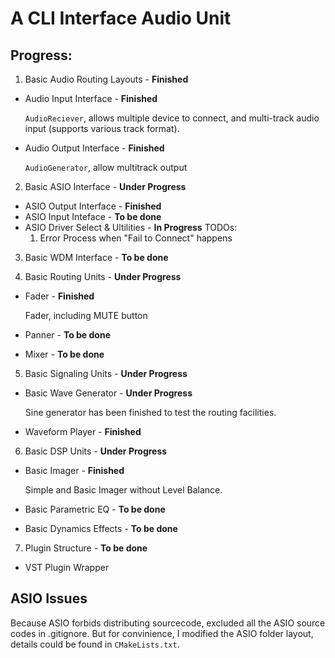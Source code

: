 # A CLI Interface Audio Unit

## Progress:
1. Basic Audio Routing Layouts - **Finished**
  - Audio Input Interface - **Finished**

    `AudioReciever`, allows multiple device to connect, and multi-track audio input (supports various track format).
  - Audio Output Interface - **Finished**

     `AudioGenerator`, allow multitrack output

2. Basic ASIO Interface - **Under Progress**
  - ASIO Output Interface - **Finished**
  - ASIO Input Inteface - **To be done**
  - ASIO Driver Select & Ultilities - **In Progress**
    TODOs:
      1. Error Process when "Fail to Connect" happens

3. Basic WDM Interface - **To be done**

4. Basic Routing Units - **Under Progress**
  - Fader - **Finished**

    Fader, including MUTE button
  - Panner - **To be done**
  - Mixer - **To be done**

5. Basic Signaling Units - **Under Progress**
  - Basic Wave Generator - **Under Progress**

    Sine generator has been finished to test the routing facilities.
  - Waveform Player - **Finished**

6. Basic DSP Units - **Under Progress**
  - Basic Imager - **Finished**
    
    Simple and Basic Imager without Level Balance.
  - Basic Parametric EQ - **To be done**
  - Basic Dynamics Effects - **To be done**

7. Plugin Structure - **To be done**
  - VST Plugin Wrapper

## ASIO Issues
Because ASIO forbids distributing sourcecode, excluded all the ASIO source codes in .gitignore. But for convinience, I modified the ASIO folder layout, details could be found in `CMakeLists.txt`.
